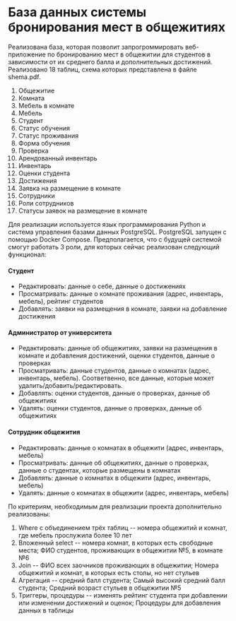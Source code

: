 # База данных системы бронирования мест в общежитиях

Реализована база, которая позволит запрогроммировать веб-приложение по бронированию мест в общежитии для студентов в зависимости от их среднего балла и дополнительных достижений. 
Реализовано 18 таблиц, схема которых представлена в файле shema.pdf. 
1. Общежитие
2. Комната
3. Мебель в комнате
4. Мебель
5. Студент
6. Статус обучения
7. Статус проживания
8. Форма обучения
9. Проверка
10. Арендованный инвентарь
11. Инвентарь
12. Оценки студента
13. Достижения
14. Заявка на размещение в комнате 
16. Сотрудники 
17. Роли сотрудников
18. Статусы заявок на размещение в комнате

Для реализации используется язык программирования Python и система управления базами данных PostgreSQL. PostgreSQL запущен с помощью Docker Compose.
Предполагается, что с будущей системой смогут работать 3 роли, для которых сейчас реализован следующий функционал: 
#### Студент
- Редактировать: данные о себе, данные о достижениях
- Просматривать: данные о комнате проживания (адрес, инвентарь, мебель), рейтинг студентов
- Добавлять: заявки на размещения в комнате, заявки на добавление достижения
#### Администратор от университета
- Редактировать: данные об общежитиях, заявки на размещения в комнате и добавления достижений, оценки студентов, данные о проверках
- Просматривать: данные студентов, данные о комнатах (адрес, инвентарь, мебель). Соответвенно, все данные, которые может удалить/добавить/редактировать.
- Добавлять: оценки студентов, данные о проверках, данные об общежитиях
- Удалять: оценки студентов, данные о проверках, данные об общежитиях
#### Сотрудник общежития
- Редактировать: данные о комнатах в общежити (адрес, инвентарь, мебель)
- Просматривать: данные об общежитиях, данные о проверках, данные о студентах, которые размещены в комнатах
- Добавлять: данные о комнатах в общежити (адрес, инвентарь, мебель)
- Удалять: данные о комнатах в общежити (адрес, инвентарь, мебель)

По критериям, необходимым для реализации проекта дополнительно реализованы: 
1. Where с объединением трёх таблиц -- 	номера общежитий и комнат, где мебель прослужила более 10 лет	
2. Вложенный select	-- номера комнат, в которых есть свободные места; ФИО студентов, проживающих в общежитии №5, в комнате №6	
3. Join -- ФИО всех заочников проживающих в общежитии; Номера общежитий и комнат, в которых есть столы, но нет стульев	
4. Агрегация -- средний балл студента; Самый высокий средний балл студента; Средний возраст стульев в общежитии №5
5. Триггеры, процедуры -- изменять рейтинг студента при добавлении или изменении достижений и оценок; Процедуры для добавления данных в таблицы
